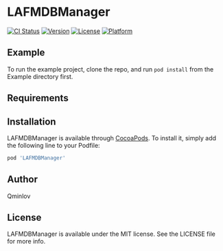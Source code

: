 # LAFMDBManager

[![CI Status](https://img.shields.io/travis/JustinSense/LAFMDBManager.svg?style=flat)](https://travis-ci.org/JustinSense/LAFMDBManager)
[![Version](https://img.shields.io/cocoapods/v/LAFMDBManager.svg?style=flat)](https://cocoapods.org/pods/LAFMDBManager)
[![License](https://img.shields.io/cocoapods/l/LAFMDBManager.svg?style=flat)](https://cocoapods.org/pods/LAFMDBManager)
[![Platform](https://img.shields.io/cocoapods/p/LAFMDBManager.svg?style=flat)](https://cocoapods.org/pods/LAFMDBManager)

## Example

To run the example project, clone the repo, and run `pod install` from the Example directory first.

## Requirements

## Installation

LAFMDBManager is available through [CocoaPods](https://cocoapods.org). To install
it, simply add the following line to your Podfile:

```ruby
pod 'LAFMDBManager'
```

## Author

Qminlov

## License

LAFMDBManager is available under the MIT license. See the LICENSE file for more info.
